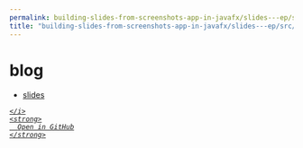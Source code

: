 ```yaml
---
permalink: building-slides-from-screenshots-app-in-javafx/slides---ep/src/main/java/engineer/mathsoftware/blog
title: "building-slides-from-screenshots-app-in-javafx/slides---ep/src/main/java/engineer/mathsoftware/blog"
---
```


# blog
<ul>
  <li>
    <a href="slides">
      slides
    </a>
  </li>
</ul>
<div class="social open-gh-btn my-4">
  <a class="btn btn-github" href="https://github.com/tobiasbriones/test-blog-deploy/tree/main/swe/dev/java/javafx/drawing/productivity/building-slides-from-screenshots-app-in-javafx/slides---ep/src/main/java/engineer/mathsoftware/blog" target="_blank">
    <i class="fab fa-github">
      
    </i>
    <strong>
      Open in GitHub
    </strong>
  </a>
</div>